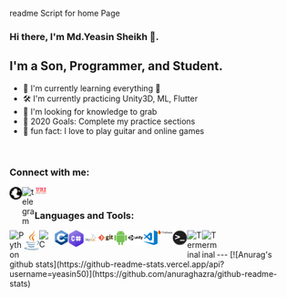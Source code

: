  readme Script for home Page

### Hi there, I'm Md.Yeasin Sheikh 👋.

## I'm a Son, Programmer, and Student. 
- 🌱 I'm currently learning everything 🤣
- 🛠 I'm currently practicing Unity3D, ML, Flutter
- 🔭 I'm looking for knowledge to grab
- 🎯 2020 Goals: Complete my practice sections 
- 🍭 fun fact: I love to play guitar and online games

<br />

### Connect with me:

[<img align="left" alt="Md.Yeasin" width="22px" src="https://raw.githubusercontent.com/iconic/open-iconic/master/svg/globe.svg" />][website]

[<img align="left" alt="" width="22px" src="https://cdn.jsdelivr.net/npm/simple-icons@v3/icons/linkedin.svg" />][linkedin]

[<img align="left" alt="telegram" width="22px" src="https://cdn.jsdelivr.net/npm/simple-icons@3.7.0/icons/telegram.svg" />][telegram]

[<img align="left" alt="uri" width="22px" src="https://github.com/yeasin50/AssestsFor_/blob/master/logo/uri%20(1).png" />][uri]

[<img align="left" alt="" width="22px" src="https://cdn.jsdelivr.net/npm/simple-icons@3.7.0/icons/hackerrank.svg" />][hackerRank]

<br />

### Languages and Tools:

<img align="left" alt="Python" width="26px" src="https://github.com/gilbarbara/logos/blob/master/logos/python.svg" />
<img align="left" alt="Java" width="26px" src="https://github.com/gilbarbara/logos/blob/master/logos/java.svg" />
<img align="left" alt="C" width="26px" src="https://github.com/gilbarbara/logos/blob/master/logos/c.svg" />
<img align="left" alt="C++" width="26px" src="https://raw.githubusercontent.com/github/explore/80688e429a7d4ef2fca1e82350fe8e3517d3494d/topics/cpp/cpp.png" />
<img align="left" alt="C#" width="26px" src="https://github.com/gilbarbara/logos/blob/master/logos/c-sharp.svg" />
<img align="left" alt="MySQL" width="26px" src="https://raw.githubusercontent.com/github/explore/80688e429a7d4ef2fca1e82350fe8e3517d3494d/topics/mysql/mysql.png" />
<img align="left" alt="Git" width="26px" src="https://raw.githubusercontent.com/github/explore/80688e429a7d4ef2fca1e82350fe8e3517d3494d/topics/git/git.png" />

<img align="left" alt="Android" width="26px" src="https://raw.githubusercontent.com/github/explore/80688e429a7d4ef2fca1e82350fe8e3517d3494d/topics/android/android.png" />
<img align="left" alt="Unity" width="26px" src="https://raw.githubusercontent.com/github/explore/80688e429a7d4ef2fca1e82350fe8e3517d3494d/topics/unity/unity.png" />
<img align="left" alt="Visual Studio Code" width="26px" src="https://raw.githubusercontent.com/github/explore/80688e429a7d4ef2fca1e82350fe8e3517d3494d/topics/visual-studio-code/visual-studio-code.png" />

<img align="left" alt="FireBase" width="26px" src="https://github.com/gilbarbara/logos/blob/master/logos/firebase.svg" />
<img align="left" alt="Terminal" width="26px" src="https://raw.githubusercontent.com/github/explore/80688e429a7d4ef2fca1e82350fe8e3517d3494d/topics/terminal/terminal.png" />
<img align="left" alt="Terminal" width="26px" src="https://github.com/gilbarbara/logos/blob/master/logos/selenium.svg" />
<img align="left" alt="Terminal" width="26px" src="https://github.com/gilbarbara/logos/blob/master/logos/bash.svg" />

<br />
<br />
---
[![Anurag's github stats](https://github-readme-stats.vercel.app/api?username=yeasin50)](https://github.com/anuraghazra/github-readme-stats)

[website]: https://sites.google.com/view/mdyeasinsheikh
[linkedin]: https://www.linkedin.com/in/md-yeasin-sheikh-0b821a160
[uri]: https://www.urionlinejudge.com.br/judge/en/profile/260405
[hackerRank]: https://www.hackerrank.com/yeasinsheikh50?hr_r=1
[telegram]: https://t.me/yeasinsheikh
